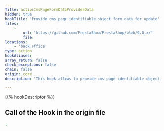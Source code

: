 ```yaml
---
Title: actionCmsPageFormDataProviderData
hidden: true
hookTitle: 'Provide cms page identifiable object form data for update'
files:
    -
        url: 'https://github.com/PrestaShop/PrestaShop/blob/9.0.x/'
        file: 
locations:
    - 'back office'
type: action
hookAliases: 
array_return: false
check_exceptions: false
chain: false
origin: core
description: 'This hook allows to provide cms page identifiable object form data which will prefill the form in update/edition page'

---
```


{{% hookDescriptor %}}

## Call of the Hook in the origin file

```php
;
```
